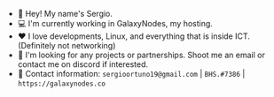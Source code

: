 - 👋 Hey! My name's Sergio.
- 💻 I'm currently working in GalaxyNodes, my hosting.
- ♥️ I love developments, Linux, and everything that is inside ICT. (Definitely not networking)
- 👀 I'm looking for any projects or partnerships. Shoot me an email or contact me on discord if interested.
- 📨 Contact information: `sergioortuno19@gmail.com` | `BHS.#7386` | `https://galaxynodes.co`
